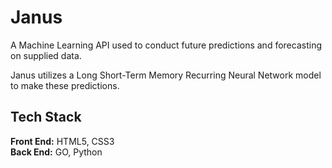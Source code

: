 # Janus
A Machine Learning API used to conduct future predictions and forecasting on supplied data.

Janus utilizes a Long Short-Term Memory Recurring Neural Network model to make these predictions.

## Tech Stack
**Front End:** HTML5, CSS3  
**Back End:** GO, Python  
